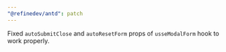 ```yaml
---
"@refinedev/antd": patch
---
```


Fixed `autoSubmitClose` and `autoResetForm` props of `usseModalForm` hook to work properly.
